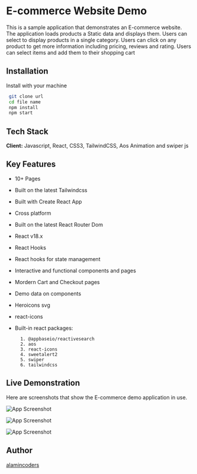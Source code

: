 
# E-commerce Website Demo

This is a sample application that demonstrates an E-commerce website. The application loads products a Static data and displays them. Users can select to display products in a single category. Users can click on any product to get more information including pricing, reviews and rating. Users can select items and add them to their shopping cart


## Installation

Install with your machine

```bash
 git clone url
 cd file name
 npm install
 npm start
```
    
## Tech Stack

**Client:** Javascript, React, CSS3, TailwindCSS, Aos Animation and swiper js


## Key Features

- 10+ Pages
- Built on the latest Tailwindcss
- Built with Create React App
- Cross platform
- Built on the latest React Router Dom
- React v18.x
- React Hooks
- React hooks for state management
- Interactive and functional components and pages
- Mordern Cart and Checkout pages
- Demo data on components
- Heroicons svg
- react-icons 
- Built-in react packages:

        1. @appbaseio/reactivesearch
        2. aos
        3. react-icons
        4. sweetalert2
        5. swiper
        6. tailwindcss


## Live Demonstration
Here are screenshots that show the E-commerce demo application in use.

![App Screenshot](https://i.ibb.co/k2pyD8G/smartmockups-lboixhvc.jpg)

![App Screenshot](https://i.ibb.co/xMV0wvf/demo-1.png)

![App Screenshot](https://i.ibb.co/74tP29N/demo-5.png)


## Author

[alamincoders](https://alamincoders.netlify.app/)

